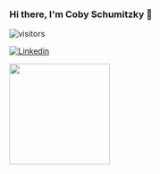 ### Hi there, I'm Coby Schumitzky 👋

![visitors](https://visitor-badge.glitch.me/badge?page_id=${your.username}.${your.repo.id})

[![Linkedin](https://img.shields.io/badge/LinkedIn-0077B5?style=for-the-badge&logo=linkedin&logoColor=white)](https://www.linkedin.com/in/cobyts/)

<img height="180em" src="https://github-readme-stats.vercel.app/api?username=CSaltx&show_icons=true&hide_border=true&&count_private=true&include_all_commits=true" />
